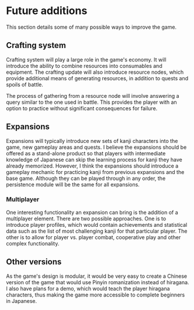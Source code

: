 # Future additions

This section details some of many possible ways to improve the game.

## Crafting system

Crafting system will play a large role in the game's economy. It will introduce the ability to combine resources into consumables and equipment. The crafting update will also introduce resource nodes, which provide additional means of generating resources, in addition to quests and spoils of battle.

The process of gathering from a resource node will involve answering a query similar to the one used in battle. This provides the player with an option to practice without significant consequences for failure.

## Expansions

Expansions will typically introduce new sets of kanji characters into the game, new gameplay areas and quests. I believe the expansions should be offered as a stand-alone product so that players with intermediate knowledge of Japanese can skip the learning process for kanji they have already memorized. However, I think the expansions should introduce a gameplay mechanic for practicing kanji from previous expansions and the base game. Although they can be played through in any order, the persistence module will be the same for all expansions.

### Multiplayer

One interesting functionality an expansion can bring is the addition of a multiplayer element. There are two possible approaches. One is to introduce player profiles, which would contain achievements and statistical data such as the list of most challenging kanji for that particular player. The other is to allow for player vs. player combat, cooperative play and other complex functionality.

## Other versions

As the game's design is modular, it would be very easy to create a Chinese version of the game that would use Pinyin romanization instead of hiragana. I also have plans for a demo, which would teach the player hiragana characters, thus making the game more accessible to complete beginners in Japanese.
